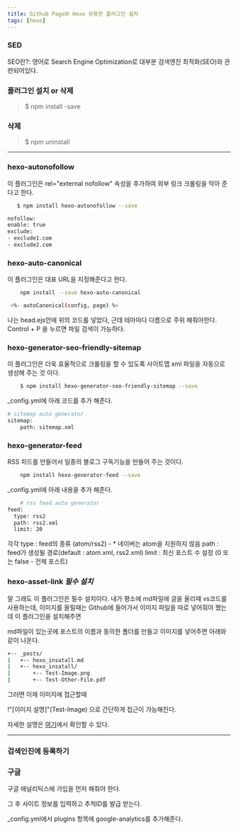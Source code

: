 ```yaml
---
title: Github Page와 Hexo 유용한 플러그인 설치
tags: [hexo]
---
```


### SED

SEO란?:
영어로 Search Engine Optimization로 대부분 검색엔진 최적화(SEO)와 관련되어있다.

### 플러그인 설치 or 삭제

> $ npm install -save

### 삭제

> $ npm uninstall

---

### hexo-autonofollow

이 플러그인은 rel="external nofollow" 속성을 추가하여 외부 링크 크롤링을 막아 준다고 한다.

```bash
   $ npm install hexo-autonofollow --save

```

```bash
nofollow:
enable: true
exclude:
- exclude1.com
- exclude2.com
```

### hexo-auto-canonical

이 플러그인은 대표 URL을 지정해준다고 한다.

```bash
    npm install --save hexo-auto-canonical
```

```bash
 <%- autoCanonical(config, page) %>
```

나는 head.ejs안에 위의 코드를 넣었다, 근데 테마마다 다름으로 주위 해줘야한다.
Control + P 을 누르면 파일 검색이 가능하다.

### hexo-generator-seo-friendly-sitemap

이 플러그인은 더욱 효율적으로 크롤링을 할 수 있도록 사이트맵 xml 파일을 자동으로 생성해 주는 것 이다.

```bash
    $ npm install hexo-generator-seo-friendly-sitemap --save
```

\_config.yml에 아래 코드를 추가 해준다.

```bash
# sitemap auto generator
sitemap:
    path: sitemap.xml
```

### hexo-generator-feed

RSS 피드를 만들어서 일종의 블로그 구독기능을 만들어 주는 것이다.

```bash
    npm install hexo-generator-feed --save
```

\_config.yml에 아래 내용을 추가 해준다.

```bash
    # rss feed auto generator
feed:
  type: rss2
  path: rss2.xml
  limit: 20
```

각각
type : feed의 종류 (atom/rss2) - \* 네이버는 atom을 지원하지 않음
path : feed가 생성될 경로(default : atom.xml, rss2.xml)
limit : 최신 포스트 수 설정 (0 또는 false - 전체 포스트)

### hexo-asset-link _필수 설치_

말 그래도 이 플러그인은 필수 설치이다.
내가 평소에 md파일에 글을 올리때 vs코드를 사용하는데, 이미지를 올릴때는 Github에 들어가서 이미지 파일을 따로 넣어줘야 했는데 이 플러그인을 설치해주면

md파일이 있는곳에 포스트의 이름과 동의한 폴더를 만들고 이미지를 넣어주면 아래와 같이 나온다.

```bash
+-- _posts/
|   +-- hexo_insatall.md
|   +-- hexo_insatall/
|       +-- Test-Image.png
|       +-- Test-Other-File.pdf
```

그러면 이제 이미지에 접근할때

!"[이미지 설명]"(Test-Image)
으로 간단하게 접근이 가능해진다.

자세한 설명은 [여기](https://www.npmjs.com/package/hexo-asset-link)에서 확인할 수 있다.

---

### 검색인진에 등록하기

### 구글

구글 애널리틱스에 가입을 먼저 해줘야 한다.

그 후 사이트 정보를 입력하고 추척ID를 발급 받는다.

\_config.yml에서 plugins 항목에 google-analytics를 추가해준다.
